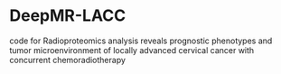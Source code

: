 # DeepMR-LACC
code for Radioproteomics analysis reveals prognostic phenotypes and tumor microenvironment of locally advanced cervical cancer with concurrent chemoradiotherapy
